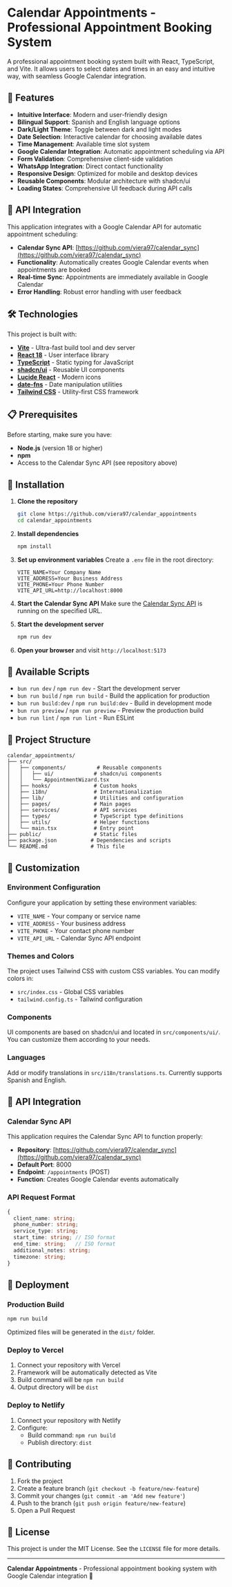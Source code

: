 # Calendar Appointments - Professional Appointment Booking System

A professional appointment booking system built with React, TypeScript, and Vite. It allows users to select dates and times in an easy and intuitive way, with seamless Google Calendar integration.

## 🚀 Features

- **Intuitive Interface**: Modern and user-friendly design
- **Bilingual Support**: Spanish and English language options
- **Dark/Light Theme**: Toggle between dark and light modes
- **Date Selection**: Interactive calendar for choosing available dates
- **Time Management**: Available time slot system
- **Google Calendar Integration**: Automatic appointment scheduling via API
- **Form Validation**: Comprehensive client-side validation
- **WhatsApp Integration**: Direct contact functionality
- **Responsive Design**: Optimized for mobile and desktop devices
- **Reusable Components**: Modular architecture with shadcn/ui
- **Loading States**: Comprehensive UI feedback during API calls

## 🔗 API Integration

This application integrates with a Google Calendar API for automatic appointment scheduling:

- **Calendar Sync API**: [https://github.com/viera97/calendar_sync](https://github.com/viera97/calendar_sync)
- **Functionality**: Automatically creates Google Calendar events when appointments are booked
- **Real-time Sync**: Appointments are immediately available in Google Calendar
- **Error Handling**: Robust error handling with user feedback

## 🛠️ Technologies

This project is built with:

- **[Vite](https://vitejs.dev/)** - Ultra-fast build tool and dev server
- **[React 18](https://reactjs.org/)** - User interface library
- **[TypeScript](https://www.typescriptlang.org/)** - Static typing for JavaScript
- **[shadcn/ui](https://ui.shadcn.com/)** - Reusable UI components
- **[Lucide React](https://lucide.dev/)** - Modern icons
- **[date-fns](https://date-fns.org/)** - Date manipulation utilities
- **[Tailwind CSS](https://tailwindcss.com/)** - Utility-first CSS framework

## 📋 Prerequisites

Before starting, make sure you have:

- **Node.js** (version 18 or higher)
- **npm**
- Access to the Calendar Sync API (see repository above)

## 🔧 Installation

1. **Clone the repository**
   ```bash
   git clone https://github.com/viera97/calendar_appointments
   cd calendar_appointments
   ```

2. **Install dependencies**
   ```bash
   npm install
   ```

3. **Set up environment variables**
   Create a `.env` file in the root directory:
   ```env
   VITE_NAME=Your Company Name
   VITE_ADDRESS=Your Business Address
   VITE_PHONE=Your Phone Number
   VITE_API_URL=http://localhost:8000
   ```

4. **Start the Calendar Sync API**
   Make sure the [Calendar Sync API](https://github.com/viera97/calendar_sync) is running on the specified URL.

5. **Start the development server**
   ```bash
   npm run dev
   ```

6. **Open your browser** and visit `http://localhost:5173`

## 📝 Available Scripts

- `bun run dev` / `npm run dev` - Start the development server
- `bun run build` / `npm run build` - Build the application for production
- `bun run build:dev` / `npm run build:dev` - Build in development mode
- `bun run preview` / `npm run preview` - Preview the production build
- `bun run lint` / `npm run lint` - Run ESLint

## 📁 Project Structure

```
calendar_appointments/
├── src/
│   ├── components/          # Reusable components
│   │   ├── ui/             # shadcn/ui components
│   │   └── AppointmentWizard.tsx
│   ├── hooks/              # Custom hooks
│   ├── i18n/               # Internationalization
│   ├── lib/                # Utilities and configuration
│   ├── pages/              # Main pages
│   ├── services/           # API services
│   ├── types/              # TypeScript type definitions
│   ├── utils/              # Helper functions
│   └── main.tsx            # Entry point
├── public/                 # Static files
├── package.json           # Dependencies and scripts
└── README.md              # This file
```

## 🎨 Customization

### Environment Configuration
Configure your application by setting these environment variables:

- `VITE_NAME` - Your company or service name
- `VITE_ADDRESS` - Your business address
- `VITE_PHONE` - Your contact phone number
- `VITE_API_URL` - Calendar Sync API endpoint

### Themes and Colors
The project uses Tailwind CSS with custom CSS variables. You can modify colors in:
- `src/index.css` - Global CSS variables
- `tailwind.config.ts` - Tailwind configuration

### Components
UI components are based on shadcn/ui and located in `src/components/ui/`. You can customize them according to your needs.

### Languages
Add or modify translations in `src/i18n/translations.ts`. Currently supports Spanish and English.

## 🔌 API Integration

### Calendar Sync API
This application requires the Calendar Sync API to function properly:

- **Repository**: [https://github.com/viera97/calendar_sync](https://github.com/viera97/calendar_sync)
- **Default Port**: 8000
- **Endpoint**: `/appointments` (POST)
- **Function**: Creates Google Calendar events automatically

### API Request Format
```typescript
{
  client_name: string;
  phone_number: string;
  service_type: string;
  start_time: string; // ISO format
  end_time: string;   // ISO format
  additional_notes: string;
  timezone: string;
}
```

## 🚀 Deployment

### Production Build
```bash
npm run build
```

Optimized files will be generated in the `dist/` folder.

### Deploy to Vercel
1. Connect your repository with Vercel
2. Framework will be automatically detected as Vite
3. Build command will be `npm run build`
4. Output directory will be `dist`

### Deploy to Netlify
1. Connect your repository with Netlify
2. Configure:
   - Build command: `npm run build`
   - Publish directory: `dist`

## 🤝 Contributing

1. Fork the project
2. Create a feature branch (`git checkout -b feature/new-feature`)
3. Commit your changes (`git commit -am 'Add new feature'`)
4. Push to the branch (`git push origin feature/new-feature`)
5. Open a Pull Request

## 📄 License

This project is under the MIT License. See the `LICENSE` file for more details.

---

**Calendar Appointments** - Professional appointment booking system with Google Calendar integration 📅
